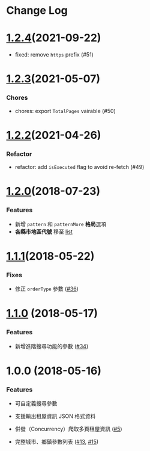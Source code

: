 # Change Log

# [1.2.4](https://github.com/neighborhood999/fiveN1-rent-scraper/compare/v1.2.2...v1.2.4)(2021-09-22)

- fixed: remove `https` prefix (#51)

# [1.2.3](https://github.com/neighborhood999/fiveN1-rent-scraper/compare/v1.2.2...v1.2.3)(2021-05-07)
### Chores
- chores: export `TotalPages` vairable (#50)

# [1.2.2](https://github.com/neighborhood999/fiveN1-rent-scraper/compare/v1.2.1...v1.2.2)(2021-04-26)
### Refactor
- refactor: add `isExecuted` flag to avoid re-fetch (#49)

# [1.2.0](https://github.com/neighborhood999/fiveN1-rent-scraper/compare/1.1.1...1.2.0)(2018-07-23)
### Features
- 新增 `pattern` 和 `patternMore` **格局**選項
- **各縣市地區代號** 移至 [list](https://github.com/neighborhood999/fiveN1-rent-scraper/tree/master/list)

# [1.1.1](https://github.com/neighborhood999/fiveN1-rent-scraper/compare/1.1.0...1.1.1)(2018-05-22)
### Fixes
- 修正 `orderType` 參數 ([#36](https://github.com/neighborhood999/fiveN1-rent-scraper/pull/36))

# [1.1.0](https://github.com/neighborhood999/fiveN1-rent-scraper/compare/1.0.0...1.1.0) (2018-05-17)
### Features
- 新增進階搜尋功能的參數 ([#34](https://github.com/neighborhood999/fiveN1-rent-scraper/pull/34))

# 1.0.0 (2018-05-16)
### Features
- 可自定義搜尋參數
- 支援輸出租屋資訊 JSON 格式資料
- 併發（Concurrency）爬取多頁租屋資訊 ([#5](https://github.com/neighborhood999/fiveN1-rent-scraper/pull/5))

- 完整城市、鄉鎮參數列表 ([#13](https://github.com/neighborhood999/fiveN1-rent-scraper/pull/13), [#15](https://github.com/neighborhood999/fiveN1-rent-scraper/pull/15))
